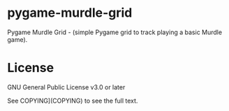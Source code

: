 # pygame-murdle-grid
Pygame Murdle Grid - (simple Pygame grid to track playing a basic Murdle game).



# License
GNU General Public License v3.0 or later

See COPYING](COPYING) to see the full text.
